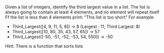Given a list of integers, identify the third largest value in a list. 
The list is always going to contain at least 4 elements, and no element will repeat itself 
Ff the list is less than 4 elements print: “This list is too short”
For example:

-	Third_Largest([4, 9, 11, 5, 8]) -> 8 (Largest : 11, Third Largest: 8)
-	Third_Largest([10, 80, 35, 43, 57, 65]) -> 57 
-	Third_Largest([-50, -51, -52, -53, 54, 550]) -> -50 

Hint: There is a function that sorts lists